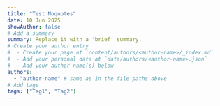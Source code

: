 ```yaml
---
title: "Test Noquotes"
date: 10 Jun 2025
showAuthor: false
# Add a summary
summary: Replace it with a 'brief' summary.
# Create your author entry
#  - Create your page at `content/authors/<author-name>/_index.md`
#  - Add your personal data at `data/authors/<author-name>.json`
#  - Add your author name(s) below
authors:
  - "author-name" # same as in the file paths above
# Add tags
tags: ["Tag1", "Tag2"]
---
```

